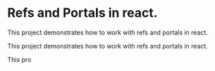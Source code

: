 # Refs and Portals in react.

This project demonstrates how to work with refs and portals in react.

This project demonstrates how to work with refs and portals in react.

This pro